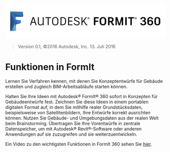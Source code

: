 ![](Images/b5030b43-df24-4259-ad6a-94bcad61bc78.png)

> Version 0.1, ©2016 Autodesk, Inc. 13. Juli 2016

# Funktionen in FormIt

Lernen Sie Verfahren kennen, mit denen Sie Konzeptentwürfe für Gebäude erstellen und zugleich BIM-Arbeitsabläufe starten können.

Halten Sie Ihre Ideen mit Autodesk® FormIt® 360 sofort in Konzepten für Gebäudeentwürfe fest. Zeichnen Sie diese Ideen in einem portablen digitalen Format auf, in dem Sie mithilfe realer Grundstücksdaten, beispielsweise von Satellitenbildern, Ihre Entwürfe korrekt ausrichten können. Nutzen Sie Gebäude- und Umgebungsdaten aus der realen Welt beim Brainstorming. Übertragen Sie Ihre Vorentwürfe in zentrale Datenspeicher, um mit Autodesk® Revit®-Software oder anderen Anwendungen auf sie zuzugreifen und sie weiterzuentwickeln.

Ein Video zu den wichtigsten Funktionen in FormIt 360 sehen Sie [hier](https://www.youtube.com/watch?v=4W_OKXiiSmk).

